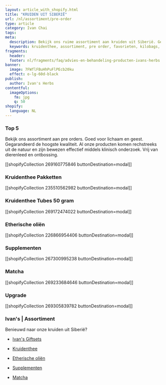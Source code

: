 ```yaml
---
layout: article_with_shopify.html
title: "KRUIDEN UIT SIBERIË"
url: /nl/assortiment/pre-order
type: article
category: Ivan Chai
tags:
meta:
  description: Bekijk ons ruime assortiment aan kruiden uit Siberië. Gegarandeerd de hoogste kwaliteit volgens Eco7 Standaard. Benieuwd naar onze pre orders?
  keywords: kruidenthee, assortiment, pre order, favorieten, kilobags, inzichten, geschenkdoos
fragments:
  header:
  footer: nl/fragments/faq/advies-en-behandeling-producten-ivans-herbs
banner:
  image: 7FWflFBuHhPuFlPEcb20ku
  effect: o-lg-60d-black
publish:
  author: Ivan's Herbs
contentful:
  imageOptions:
    fm: jpg
    q: 50
shopify:
  language: NL
---
```

### Top 5

Bekijk ons assortiment aan pre orders. Goed voor lichaam en geest. Gegarandeerd de hoogste kwaliteit. Al onze producten komen rechstreeks uit de natuur en zijn bewezen effectief middels klinisch onderzoek. Vrij van dierenleed en ontbossing.

[[shopifyCollection 269160775846 buttonDestination=modal]]

### Kruidenthee Pakketten
[[shopifyCollection 235510562982 buttonDestination=modal]]

### Kruidenthee Tubes 50 gram
[[shopifyCollection 269172474022 buttonDestination=modal]]

### Etherische oliën
[[shopifyCollection 226866954406 buttonDestination=modal]]

### Supplementen
[[shopifyCollection 267300995238 buttonDestination=modal]]

### Matcha
[[shopifyCollection 269233684646 buttonDestination=modal]]

### Upgrade
[[shopifyCollection 269305839782 buttonDestination=modal]]

### Ivan's | Assortiment

Benieuwd naar onze kruiden uit Siberië?

* [Ivan's Giftsets](/nl/assortiment/ivans-giftsets)

* [Kruidenthee](/nl/assortiment/ivans-assortiment-siberische-kruidenthee)

* [Etherische oliën](/nl/assortiment/ivans-assortiment-etherische-olien)

* [Supplementen](/nl/assortiment/ivans-assortiment-supplementen)

* [Matcha](/nl/assortiment/ivans-assortiment-siberische-matcha)
